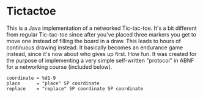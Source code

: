 Tictactoe
=========

This is a Java implementation of a networked Tic-tac-toe. It's a bit different from regular Tic-tac-toe since after you've placed three markers you get to move one instead of filling the board in a draw. This leads to hours of continuous drawing instead. It basically becomes an endurance game instead, since it's now about who gives up first. How fun. It was created for the purpose of implementing a very simple self-written "protocol" in ABNF for a networking course (included below).

```
coordinate = %d1-9
place      = "place" SP coordinate
replace    = "replace" SP coordinate SP coordinate
```
